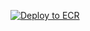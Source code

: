 [![Deploy to ECR](https://github.com/1wolfalone1/backend-vfoody/actions/workflows/aws-deploy.yaml/badge.svg)](https://github.com/1wolfalone1/backend-vfoody/actions/workflows/deploy.yml)
